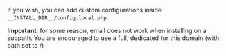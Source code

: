 If you wish, you can add custom configurations inside `__INSTALL_DIR__/config.local.php`.

**Important**: for some reason, email does not work when installing on a subpath. You are encouraged to use a full, dedicated for this domain (with path set to /)
